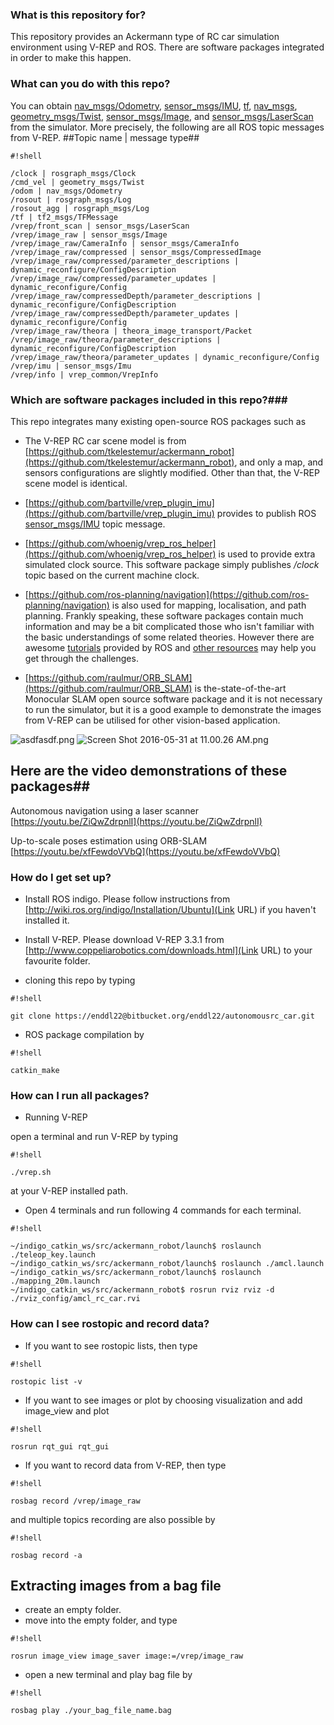 ### What is this repository for? ###
This repository provides an Ackermann type of RC car simulation environment using V-REP and ROS. There are software packages integrated in order to make this happen.

### What can you do with this repo? ###
You can obtain [nav_msgs/Odometry](http://docs.ros.org/api/nav_msgs/html/msg/Odometry.html), [sensor_msgs/IMU](http://docs.ros.org/api/sensor_msgs/html/msg/Imu.html), [tf](http://wiki.ros.org/tf), [nav_msgs](http://wiki.ros.org/nav_msgs), [geometry_msgs/Twist](http://docs.ros.org/api/geometry_msgs/html/msg/Twist.html), [sensor_msgs/Image](http://docs.ros.org/api/sensor_msgs/html/msg/Image.html), and [sensor_msgs/LaserScan](http://docs.ros.org/api/sensor_msgs/html/msg/LaserScan.html) from the simulator. More precisely, the following are all ROS topic messages from V-REP.
##Topic name | message type##

```
#!shell

/clock | rosgraph_msgs/Clock
/cmd_vel | geometry_msgs/Twist
/odom | nav_msgs/Odometry
/rosout | rosgraph_msgs/Log
/rosout_agg | rosgraph_msgs/Log
/tf | tf2_msgs/TFMessage
/vrep/front_scan | sensor_msgs/LaserScan
/vrep/image_raw | sensor_msgs/Image
/vrep/image_raw/CameraInfo | sensor_msgs/CameraInfo
/vrep/image_raw/compressed | sensor_msgs/CompressedImage
/vrep/image_raw/compressed/parameter_descriptions | dynamic_reconfigure/ConfigDescription
/vrep/image_raw/compressed/parameter_updates | dynamic_reconfigure/Config
/vrep/image_raw/compressedDepth/parameter_descriptions | dynamic_reconfigure/ConfigDescription
/vrep/image_raw/compressedDepth/parameter_updates | dynamic_reconfigure/Config
/vrep/image_raw/theora | theora_image_transport/Packet
/vrep/image_raw/theora/parameter_descriptions | dynamic_reconfigure/ConfigDescription
/vrep/image_raw/theora/parameter_updates | dynamic_reconfigure/Config
/vrep/imu | sensor_msgs/Imu
/vrep/info | vrep_common/VrepInfo
```

### Which are software packages included in this repo?###
This repo integrates many existing open-source ROS packages such as

* The V-REP RC car scene model is from [https://github.com/tkelestemur/ackermann_robot](https://github.com/tkelestemur/ackermann_robot), and only a map, and sensors configurations are slightly modified. Other than that, the V-REP scene model is identical.

* [https://github.com/bartville/vrep_plugin_imu](https://github.com/bartville/vrep_plugin_imu) provides to publish ROS [sensor_msgs/IMU](http://docs.ros.org/api/sensor_msgs/html/msg/Imu.html) topic message.
 
* [https://github.com/whoenig/vrep_ros_helper](https://github.com/whoenig/vrep_ros_helper) is used to provide extra simulated clock source. This software package simply publishes */clock* topic based on the current machine clock.

* [https://github.com/ros-planning/navigation](https://github.com/ros-planning/navigation) is also used for mapping, localisation, and path planning. Frankly speaking, these software packages contain much information and may be a bit complicated those who isn't familiar with the basic understandings of some related theories. However there are awesome [tutorials](http://wiki.ros.org/navigation/Tutorials) provided by ROS and [other resources](https://www.packtpub.com/hardware-and-creative/mastering-ros-robotics-programming) may help you get through the challenges.

* [https://github.com/raulmur/ORB_SLAM](https://github.com/raulmur/ORB_SLAM) is the-state-of-the-art Monocular SLAM open source software package and it is not necessary to run the simulator, but it is a good example to demonstrate the images from V-REP can be utilised for other vision-based application.

![asdfasdf.png](https://bitbucket.org/repo/oa7zMk/images/590262749-asdfasdf.png)
![Screen Shot 2016-05-31 at 11.00.26 AM.png](https://bitbucket.org/repo/oa7zMk/images/1140182399-Screen%20Shot%202016-05-31%20at%2011.00.26%20AM.png)

## Here are the video demonstrations of these packages##

Autonomous navigation using a laser scanner
[https://youtu.be/ZiQwZdrpnlI](https://youtu.be/ZiQwZdrpnlI)

Up-to-scale poses estimation using ORB-SLAM
[https://youtu.be/xfFewdoVVbQ](https://youtu.be/xfFewdoVVbQ)




### How do I get set up? ###
* Install ROS indigo. Please follow instructions from [http://wiki.ros.org/indigo/Installation/Ubuntu](Link URL) if you haven't installed it.

* Install V-REP. Please download V-REP 3.3.1 from [http://www.coppeliarobotics.com/downloads.html](Link URL) to your favourite folder.

* cloning this repo by typing 
```
#!shell

git clone https://enddl22@bitbucket.org/enddl22/autonomousrc_car.git
```
* ROS package compilation by 
```
#!shell

catkin_make
```

### How can I run all packages? ###

* Running V-REP

open a terminal and run V-REP by typing 
```
#!shell

./vrep.sh
```
 at your V-REP installed path.

* Open 4 terminals and run following 4 commands for each terminal.


```
#!shell

~/indigo_catkin_ws/src/ackermann_robot/launch$ roslaunch ./teleop_key.launch
~/indigo_catkin_ws/src/ackermann_robot/launch$ roslaunch ./amcl.launch
~/indigo_catkin_ws/src/ackermann_robot/launch$ roslaunch ./mapping_20m.launch
~/indigo_catkin_ws/src/ackermann_robot$ rosrun rviz rviz -d ./rviz_config/amcl_rc_car.rvi
```

### How can I see rostopic and record data? ###
* If you want to see rostopic lists, then type

```
#!shell

rostopic list -v
```
* If you want to see images or plot by choosing visualization and add image_view and plot

```
#!shell

rosrun rqt_gui rqt_gui
```

* If you want to record data from V-REP, then type 
```
#!shell

rosbag record /vrep/image_raw
```
 and multiple topics recording are also possible by 
```
#!shell

rosbag record -a
```
## Extracting images from a bag file ##
* create an empty folder.
* move into the empty folder, and type 
```
#!shell

rosrun image_view image_saver image:=/vrep/image_raw
```

* open a new terminal and play bag file by 
```
#!shell

rosbag play ./your_bag_file_name.bag
```
